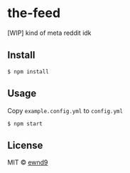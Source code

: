 # the-feed

[WIP] kind of meta reddit idk

## Install

```
$ npm install
```

## Usage

Copy `example.config.yml` to `config.yml`

```
$ npm start
```

## License

MIT © [ewnd9](http://ewnd9.com)
